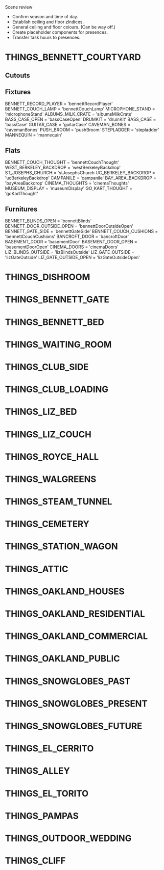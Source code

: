 Scene review

* Confirm season and time of day.
* Establish ceiling and floor zIndices.
* General ceiling and floor colours. (Can be way off.)
* Create placeholder components for presences.
* Transfer task hours to presences.

# THINGS_BENNETT_COURTYARD

## Cutouts


## Fixtures
BENNETT_RECORD_PLAYER = 'bennettRecordPlayer'
BENNETT_COUCH_LAMP = 'bennettCouchLamp'
MICROPHONE_STAND = 'microphoneStand'
ALBUMS_MILK_CRATE = 'albumsMilkCrate'
BASS_CASE_OPEN = 'bassCaseOpen'
DRUMKIT = 'drumKit'
BASS_CASE = 'bassCase'
GUITAR_CASE = 'guitarCase'
CAVEMAN_BONES = 'cavemanBones'
PUSH_BROOM = 'pushBroom'
STEPLADDER = 'stepladder'
MANNEQUIN = 'mannequin'

## Flats
BENNETT_COUCH_THOUGHT = 'bennettCouchThought'
WEST_BERKELEY_BACKDROP = 'westBerkeleyBackdrop'
ST_JOSEPHS_CHURCH = 'stJosephsChurch
UC_BERKELEY_BACKDROP = 'ucBerkeleyBackdrop'
CAMPANILE = 'campanile'
BAY_AREA_BACKDROP = 'bayAreaBackdrop'
CINEMA_THOUGHTS = 'cinemaThoughts'
MUSEUM_DISPLAY = 'museumDisplay'
GO_KART_THOUGHT = 'goKartThought'

## Furnitures
BENNETT_BLINDS_OPEN = 'bennettBlinds'
BENNETT_DOOR_OUTSIDE_OPEN = 'bennettDoorOutsideOpen'
BENNETT_GATE_SIDE = 'bennettGateSide'
BENNETT_COUCH_CUSHIONS = 'bennettCouchCushions'
BANCROFT_DOOR = 'bancroftDoor'
BASEMENT_DOOR = 'basementDoor'
BASEMENT_DOOR_OPEN = 'basementDoorOpen'
CINEMA_DOORS = 'cinemaDoors'
LIZ_BLINDS_OUTSIDE = 'lizBlindsOutside'
LIZ_GATE_OUTSIDE = 'lizGateOutside'
LIZ_GATE_OUTSIDE_OPEN = 'lizGateOutsideOpen'

# THINGS_DISHROOM
# THINGS_BENNETT_GATE
# THINGS_BENNETT_BED
# THINGS_WAITING_ROOM
# THINGS_CLUB_SIDE
# THINGS_CLUB_LOADING
# THINGS_LIZ_BED
# THINGS_LIZ_COUCH
# THINGS_ROYCE_HALL
# THINGS_WALGREENS
# THINGS_STEAM_TUNNEL
# THINGS_CEMETERY
# THINGS_STATION_WAGON
# THINGS_ATTIC

# THINGS_OAKLAND_HOUSES
# THINGS_OAKLAND_RESIDENTIAL
# THINGS_OAKLAND_COMMERCIAL
# THINGS_OAKLAND_PUBLIC
# THINGS_SNOWGLOBES_PAST
# THINGS_SNOWGLOBES_PRESENT
# THINGS_SNOWGLOBES_FUTURE
# THINGS_EL_CERRITO
# THINGS_ALLEY
# THINGS_EL_TORITO
# THINGS_PAMPAS
# THINGS_OUTDOOR_WEDDING
# THINGS_CLIFF